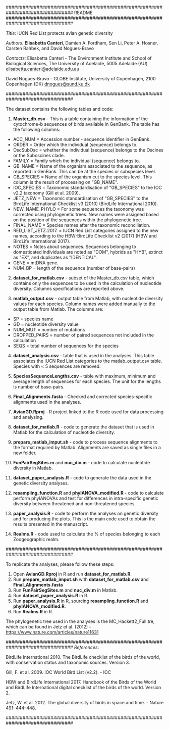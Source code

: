 ################################################################################
README
################################################################################

*Title:*
IUCN Red List protects avian genetic diversity

*Authors:*
**Elisabetta Canteri**, Damien A. Fordham, Sen Li, Peter A. Hosner, Carsten Rahbek, and David Nogues-Bravo

*Contacts:*
Elisabetta Canteri -
The Environment Institute and School of Biological Sciences, The University of Adelaide, 5005 Adelaide (AU)
elisabetta.canteri@adelaide.edu.au

David Nogues-Bravo -
GLOBE Institute, University of Copenhagen, 2100 Copenhagen (DK)
dnogues@sund.ku.dk

################################################################################

The dataset contains the following tables and code:

1. **Master_db.csv** -
This is a table containing the information of the cytochrome-b sequences of birds available in GenBank. The table has the following columns:
* ACC_NUM = Accession number - sequence identifier in GenBank.
* ORDER = Order which the individual (sequence) belongs to.
* OscSubOsc = whether the individual (sequence) belongs to the Oscines or the Suboscines clade.
* FAMILY = Family which the individual (sequence) belongs to.
* GB_NAME = Name of the organism associated to the sequence, as reported in GenBank. This can be at the species or subspecies level.
* GB_SPECIES = Name of the organism cut to the species level. This column is the result of processing on "GB_NAME".
* IOC_SPECIES = Taxonomic standardisation of "GB_SPECIES" to the IOC v2.2 taxonomy (Gill et al. 2009).
* JETZ_NEW = Taxonomic standardisation of "GB_SPECIES" to the BirdLife International Checklist v3 (2010) (BirdLife International 2010).
* NEW_NAME_PHYLO = For some sequences the taxonomy was corrected using phylogenetic trees. New names were assigned based on the position of the sequences within the phylogenetic tree.
* FINAL_NAME = Species names after the taxonomic reconciliation.
* RED_LIST_JETZ.2017. = IUCN Red List categories assigned to the new names, according to the HBW-BirdLife Checklist v2 (2017) (HBW and BirdLife International 2017).
* NOTES = Notes about sequences. Sequences belonging to domesticated individuals are noted as "DOM", hybrids as "HYB", extinct as "EX", and duplicates as "IDENTICAL".
* GENE = mtDNA gene.
* NUM_BP = length of the sequence (number of base-pairs)

2. **dataset_for_matlab.csv** - subset of the Master_db.csv table, which contains only the sequences to be used in the calculation of nucleotide diversity. Columns specifications are reported above.

3. **matlab_output.csv** - output table from Matlab, with nucleotide diversity values for each species. Column names were added manually to the output table from Matlab. The columns are:
* SP = species name
* GD = nucleotide diversity value
* NUM_MUT = number of mutations
* DROPPED_PAIRS = number of paired sequences not included in the calculation
* SEQS = total number of sequences for the species

4. **dataset_analysis.csv** - table that is used in the analyses. This table associates the IUCN Red List categories to the matlab_output.csv table. Species with < 5 sequences are removed.

5. **SpeciesSequenceLengths.csv** - table with maximum, minimum and average length of sequences for each species. The unit for the lengths is number of base-pairs.

6. **Final_Alignments.fasta** - Checked and corrected species-specific alignments used in the analyses.

7. **AvianGD.Rproj** - R project linked to the R code used for data processing and analysing.

8. **dataset_for_matlab.R** - code to generate the dataset that is used in Matlab for the calculation of nucleotide diversity.

9. **prepare_matlab_imput.sh** - code to process sequence alignments to the format required by Matlab. Alignments are saved as single files in a new folder.

10. **FunPairSegSites.m** and **nuc_div.m** - code to calculate nucleotide diversity in Matlab.

11. **dataset_paper_analysis.R** - code to generate the data used in the genetic diversity analyses.

12. **resampling_function.R** and **phylANOVA_modified.R** - code to calculate perform phylANOVAs and test for differences in intra-specific genetic diversity between threatened and non-threatened species.

13. **paper_analysis.R** - code to perform the analyses on genetic diversity and for producing the plots. This is the main code used to obtain the results presented in the manuscript.

14. **Realms.R** - code used to calculate the % of species belonging to each Zoogeographic realm.

################################################################################

To replicate the analyses, please follow these steps:
1. Open **AvianGD.Rproj** in R and run **dataset_for_matlab.R**.
2. Run **prepare_matlab_imput.sh** with **dataset_for_matlab.csv** and **Final_Alignments.fasta**
3. Run **FunPairSegSites.m** and **nuc_div.m** in Matlab.
4. Run **dataset_paper_analysis.R** in R.
5. Run **paper_analysis.R** in R, sourcing **resampling_function.R** and **phylANOVA_modified.R**.
6. Run **Realms.R** in R.

The phylogenetic tree used in the analyses is the MC_Hackett2_Full.tre, which can be found in Jetz et al. (2012) - https://www.nature.com/articles/nature11631

################################################################################
*References*:

BirdLife International 2010. The BirdLife checklist of the birds of the world, with conservation status and taxonomic sources. Version 3.

Gill, F. et al. 2009. IOC World Bird List (v2.2). - IOC

HBW and BirdLife International 2017. Handbook of the Birds of the World and BirdLife International digital checklist of the birds of the world. Version 2.

Jetz, W. et al. 2012. The global diversity of birds in space and time. - Nature 491: 444–448.

################################################################################
